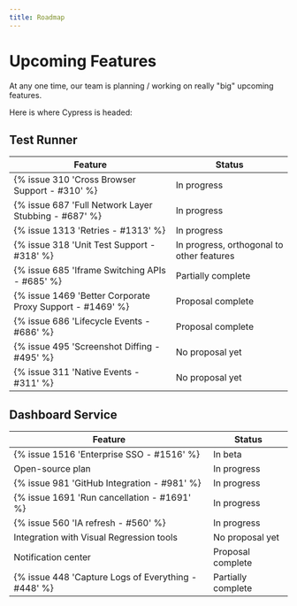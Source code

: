 ```yaml
---
title: Roadmap
---
```


# Upcoming Features

At any one time, our team is planning / working on really "big" upcoming features.

Here is where Cypress is headed:

## Test Runner

Feature | Status
--- | ---
{% issue 310 'Cross Browser Support - #310' %} | In progress
{% issue 687 'Full Network Layer Stubbing - #687' %} | In progress
{% issue 1313 'Retries - #1313' %} | In progress
{% issue 318 'Unit Test Support - #318' %} | In progress, orthogonal to other features
{% issue 685 'Iframe Switching APIs - #685' %} | Partially complete
{% issue 1469 'Better Corporate Proxy Support - #1469' %} | Proposal complete
{% issue 686 'Lifecycle Events - #686' %} | Proposal complete
{% issue 495 'Screenshot Diffing - #495' %} | No proposal yet
{% issue 311 'Native Events - #311' %} | No proposal yet

## Dashboard Service

Feature | Status
--- | ---
{% issue 1516 'Enterprise SSO - #1516' %} | In beta
Open-source plan | In progress
{% issue 981 'GitHub Integration - #981' %} | In progress
{% issue 1691 'Run cancellation - #1691' %} | In progress
{% issue 560 'IA refresh - #560' %} | In progress
Integration with Visual Regression tools | No proposal yet
Notification center | Proposal complete
{% issue 448 'Capture Logs of Everything - #448' %} | Partially complete